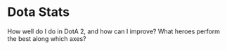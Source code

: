 # Dota Stats

How well do I do in DotA 2, and how can I improve? What heroes perform the best along which axes?

